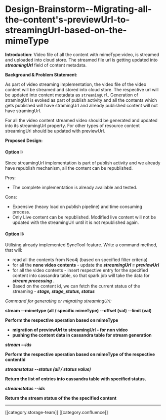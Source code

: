 # Design-Brainstorm--Migrating-all-the-content's-previewUrl-to-streamingUrl-based-on-the-mimeType

**Introduction:** Video file of all the content with mimeType:video, is streamed and uploaded into cloud store. The streamed file url is getting updated into _**streamingUrl**_  field of content metadata.

**Background & Problem Statement:**

As part of video streaming implementation, the video file of the video content will be streamed and stored into cloud store. The respective url will be updated into content metadata as `streamingUrl`. Generation of stramingUrl is evoked as part of publish activity and all the contents which gets published will have stramingUrl and already published content will not have stramingUrl.

For all the video content streamed video should be generated and updated into its streamingUrl property. For other types of resource content streamingUrl should be updated with previewUrl.

**Proposed Design:**

#### Option I:

Since streamingUrl implementation is part of publish activity and we already have republish mechanism, all the content can be republished.

Pros:

* The complete implementation is already available and tested.

Cons:

* Expensive (heavy load on publish pipeline) and time consuming process.
* Only Live content can be republished. Modified live content will not be updated with the streamingUrl until it is not republished again.

#### Option II:

Utilising already implemented SyncTool feature. Write a command method, that will:

* read all the contents from Neo4j (based on specified filter criteria)
* for all the **none video contents** - update the _**streamingUrl = previewUrl**_
* for all the video contents - insert respective entry for the specified content into cassandra table, so that spark job will take the data for _**stream processing**_ .
* Based on the content id, we can fetch the current status of the streaming -  _**stage, stage\_status, status**_

_Command for generating or migrating streamingUrl:_

**stream --mimetype (all / specific mimeType) --offset (val) --limit (val)**

**Perform the respective operation based on mimeType**

* **migration of previewUrl to streamingUrl - for non video**
* **pushing the content data in cassandra table for stream generation**

_**stream --ids**_

**Perform the respective operation based on mimeType of the respective contentId**

_**streamstatus --status (all / status value)**_

**Return the list of entries into cassandra table with specified status.**

_**streamstatus --ids**_

**Return the stream status of the the specified content**

***

\[\[category.storage-team]] \[\[category.confluence]]
